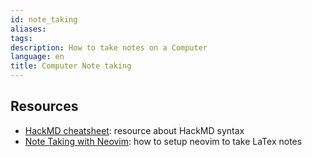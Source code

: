 ```yaml
---
id: note_taking
aliases: 
tags: 
description: How to take notes on a Computer
language: en
title: Computer Note taking
---
```


## Resources

- [HackMD cheatsheet](https://hackmd.io/features?both): resource about HackMD syntax
- [Note Taking with Neovim](https://castel.dev/post/lecture-notes-1/): how to setup neovim to take LaTex notes
